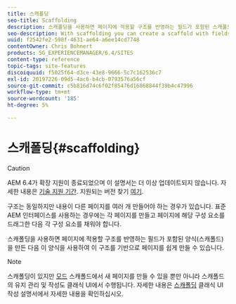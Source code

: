 ```yaml
---
title: 스캐폴딩
seo-title: Scaffolding
description: 스캐폴딩을 사용하면 페이지에 적용할 구조를 반영하는 필드가 포함된 스캐폴드를 만든 다음 이 양식을 사용하여 이 구조를 기반으로 페이지를 쉽게 만들 수 있습니다
seo-description: With scaffolding you can create a scaffold with fields that reflect the structure you want for your pages and then use this form to easily create pages based on this structure
uuid: f2542fe2-598f-4631-ae64-a6ee14cd7748
contentOwner: Chris Bohnert
products: SG_EXPERIENCEMANAGER/6.4/SITES
content-type: reference
topic-tags: site-features
discoiquuid: f5025f64-d3ce-43e8-9666-5c7c162536c7
exl-id: 20197226-09d5-4ac6-b4cb-0793576a56cf
source-git-commit: c5b816d74c6f02f85476d16868844f39b4c47996
workflow-type: tm+mt
source-wordcount: '185'
ht-degree: 5%

---
```


# 스캐폴딩{#scaffolding}

>[!CAUTION]
>
>AEM 6.4가 확장 지원이 종료되었으며 이 설명서는 더 이상 업데이트되지 않습니다. 자세한 내용은 [기술 지원 기간](https://helpx.adobe.com/kr/support/programs/eol-matrix.html). 지원되는 버전 찾기 [여기](https://experienceleague.adobe.com/docs/).

구조는 동일하지만 내용이 다른 페이지를 여러 개 만들어야 하는 경우가 있습니다. 표준 AEM 인터페이스를 사용하는 경우에는 각 페이지를 만들고 페이지에 해당 구성 요소를 드래그한 다음 각 구성 요소를 채워야 합니다.

스캐폴딩을 사용하면 페이지에 적용할 구조를 반영하는 필드가 포함된 양식(스캐폴드)을 만든 다음 이 양식을 사용하여 이 구조를 기반으로 페이지를 쉽게 만들 수 있습니다.

>[!NOTE]
>
>스캐폴딩이 있지만 [모드](/help/sites-authoring/author-environment-tools.md#page-modes) 스캐폴드에서 새 페이지를 만들 수 있을 뿐만 아니라 스캐폴드의 유지 관리 및 작성도 클래식 UI에서 수행됩니다. 자세한 내용은 [스캐폴딩](/help/sites-classic-ui-authoring/classic-feature-scaffolding.md) 클래식 UI 작성 설명서에서 자세한 내용을 확인하십시오.
